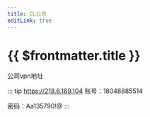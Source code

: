 ```yaml
---
title: CL公司
editLink: true
---
```


# {{ $frontmatter.title }}

公司vpn地址


::: tip https://218.6.169.104
账号：18048885514

密码：Aa135790!@
:::